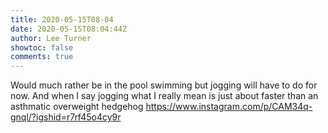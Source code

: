 ```yaml
---
title: 2020-05-15T08-04
date: 2020-05-15T08:04:44Z
author: Lee Turner
showtoc: false
comments: true
---
```


Would much rather be in the pool swimming but jogging will have to do for now. And when I say jogging what I really mean is just about faster than an asthmatic overweight hedgehog https://www.instagram.com/p/CAM34q-gnql/?igshid=r7rf45o4cy9r

